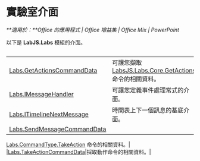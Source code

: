 
# 實驗室介面

 _**適用於︰**Office 的應用程式 | Office 增益集 | Office Mix | PowerPoint_

以下是 **LabJS.Labs** 模組的介面。

## 


|||
|:-----|:-----|
|[Labs.GetActionsCommandData](../../reference/office-mix/labs.getactionscommanddata.md)|可讓您擷取 [LabsJS.Labs.Core.GetActions](../../reference/office-mix/labsjs.labs.core.getactions.md) 命令的相關資料。|
|[Labs.IMessageHandler](../../reference/office-mix/labs.imessagehandler.md)|可讓您定義事件處理常式的介面。|
|[Labs.ITimelineNextMessage](../../reference/office-mix/labs.itimelinenextmessage.md)|時間表上下一個訊息的基底介面。|
|[Labs.SendMessageCommandData](../../reference/office-mix/labs.sendmessagecommanddata.md)|
  [Labs.CommandType.TakeAction](https://msdn.microsoft.com/library/office/mt599680.aspx) 命令的相關資料。|
|[Labs.TakeActionCommandData](../../reference/office-mix/labs.takeactioncommanddata.md)|採取動作命令的相關資料。|
